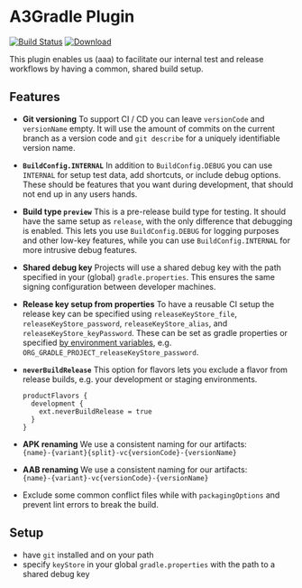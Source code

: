 <!-- markdownlint-disable MD013 -->

# A3Gradle Plugin

[![Build Status](https://travis-ci.org/allaboutapps/A3GradlePlugin.svg?branch=master)](https://travis-ci.org/allaboutapps/A3GradlePlugin)
[![Download](https://api.bintray.com/packages/allaboutapps/A3-Android/at.allaboutapps.gradle.plugin/images/download.svg)](https://bintray.com/allaboutapps/A3-Android/at.allaboutapps.gradle.plugin/_latestVersion)

This plugin enables us (aaa) to facilitate our internal test and release workflows by having a common, shared build setup.

## Features

* **Git versioning** To support CI / CD you can leave `versionCode` and `versionName` empty. It will use the amount of commits on the current branch as a version code and `git describe` for a uniquely identifiable version name.

* **`BuildConfig.INTERNAL`** In addition to `BuildConfig.DEBUG` you can use `INTERNAL` for setup test data, add shortcuts, or include debug options. These should be features that you want during development, that should not end up in any users hands.

* **Build type `preview`** This is a pre-release build type for testing. It should have the same setup as `release`, with the only difference that debugging is enabled. This lets you use `BuildConfig.DEBUG` for logging purposes and other low-key features, while you can use `BuildConfig.INTERNAL` for more intrusive debug features.

* **Shared debug key** Projects will use a shared debug key with the path specified in your (global) `gradle.properties`. This ensures the same signing configuration between developer machines.

* **Release key setup from properties** To have a reusable CI setup the release key can be specified using `releaseKeyStore_file`, `releaseKeyStore_password`, `releaseKeyStore_alias`, and `releaseKeyStore_keyPassword`. These can be set as gradle properties or specified [by environment variables](https://docs.gradle.org/current/userguide/build_environment.html), e.g. `ORG_GRADLE_PROJECT_releaseKeyStore_password`.

* **`neverBuildRelease`** This option for flavors lets you exclude a flavor from release builds, e.g. your development or staging environments.

      productFlavors {
        development {
          ext.neverBuildRelease = true
        }
      }

* **APK renaming** We use a consistent naming for our artifacts:  
`{name}-{variant}{split}-vc{versionCode}-{versionName}`

* **AAB renaming** We use a consistent naming for our artifacts:  
`{name}-{variant}-vc{versionCode}-{versionName}`

* Exclude some common conflict files while with `packagingOptions` and prevent lint errors to break the build.

## Setup

* have `git` installed and on your path
* specify `keyStore` in your global `gradle.properties` with the path to a shared debug key
